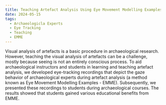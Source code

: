 ```yaml
---
title: Teaching Artefact Analysis Using Eye Movement Modelling Examples
date: 2024-05-15
tags:
  - Archaeologicla Experts
  - Eye Tracking
  - Teaching 
  - EMME
---
```

Visual analysis of artefacts is a basic procedure in archaeological research. However, teaching the visual analysis of artefacts can be a challenge, mostly because seeing is not an entirely conscious process. To aid archaeological instructors and students in learning and teaching artefact analysis, we developed eye-tracking recordings that depict the gaze behavior of archaeological experts during artefact analysis (a method known as Eye Movement Modelling Examples - EMME). Subsequently, we presented these recordings to students during archaeological courses. The results showed that students gained various educational benefits from EMME.

<!--more-->
